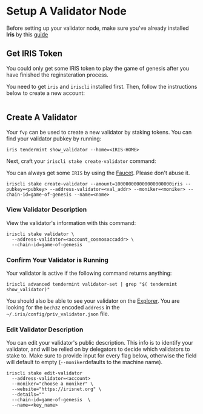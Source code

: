 # Setup A Validator Node

Before setting up your validator node, make sure you've already installed  **Iris** by this [guide](https://github.com/irisnet/testnets/blob/master/Game%20Of%20Genesis/get-started/Node-Setup.md)


## Get IRIS Token

You could only get some IRIS token to play the game of genesis after you have finished the reginsteration process. 

You need to get `iris` and `iriscli` installed first. Then, follow the instructions below to create a new account:

```

```

## Create A Validator

Your `fvp` can be used to create a new validator by staking tokens. You can find your validator pubkey by running:

```
iris tendermint show_validator --home=<IRIS-HOME>
```

Next, craft your `iriscli stake create-validator` command:

You can always get some `IRIS`  by using the [Faucet](https://testnet.irisplorer.io/#/faucet). Please don't abuse it. 

```
iriscli stake create-validator --amount=100000000000000000000iris --pubkey=<pubkey> --address-validator=<val_addr> --moniker=<moniker> --chain-id=game-of-genesis --name=<name>
```



### View Validator Description

View the validator's information with this command:

```
iriscli stake validator \
  --address-validator=<account_cosmosaccaddr> \
  --chain-id=game-of-genesis 
```

### Confirm Your Validator is Running

Your validator is active if the following command returns anything:

```
iriscli advanced tendermint validator-set | grep "$( tendermint show_validator)"
```

You should also be able to see your validator on the [Explorer](https://testnet.irisplorer.io). You are looking for the `bech32` encoded `address` in the `~/.iris/config/priv_validator.json` file.


### Edit Validator Description

You can edit your validator's public description. This info is to identify your validator, and will be relied on by delegators to decide which validators to stake to. Make sure to provide input for every flag below, otherwise the field will default to empty (`--moniker`defaults to the machine name).

```
iriscli stake edit-validator
  --address-validator=<account>
  --moniker="choose a moniker" \
  --website="https://irisnet.org" \
  --details=""
  --chain-id=game-of-genesis  \
  --name=<key_name>
```

